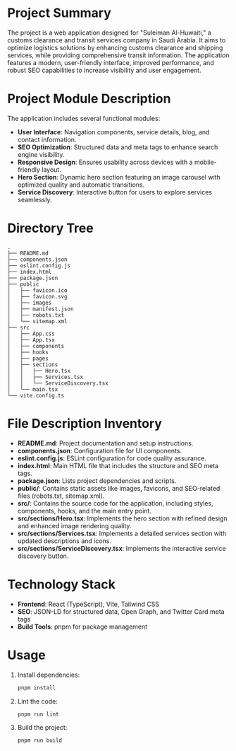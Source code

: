 # Project Summary
The project is a web application designed for "Suleiman Al-Huwaiti," a customs clearance and transit services company in Saudi Arabia. It aims to optimize logistics solutions by enhancing customs clearance and shipping services, while providing comprehensive transit information. The application features a modern, user-friendly interface, improved performance, and robust SEO capabilities to increase visibility and user engagement.

# Project Module Description
The application includes several functional modules:
- **User Interface**: Navigation components, service details, blog, and contact information.
- **SEO Optimization**: Structured data and meta tags to enhance search engine visibility.
- **Responsive Design**: Ensures usability across devices with a mobile-friendly layout.
- **Hero Section**: Dynamic hero section featuring an image carousel with optimized quality and automatic transitions.
- **Service Discovery**: Interactive button for users to explore services seamlessly.

# Directory Tree
```
.
├── README.md
├── components.json
├── eslint.config.js
├── index.html
├── package.json
├── public
│   ├── favicon.ico
│   ├── favicon.svg
│   ├── images
│   ├── manifest.json
│   ├── robots.txt
│   └── sitemap.xml
├── src
│   ├── App.css
│   ├── App.tsx
│   ├── components
│   ├── hooks
│   ├── pages
│   ├── sections
│   │   ├── Hero.tsx
│   │   ├── Services.tsx
│   │   └── ServiceDiscovery.tsx
│   └── main.tsx
└── vite.config.ts
```

# File Description Inventory
- **README.md**: Project documentation and setup instructions.
- **components.json**: Configuration file for UI components.
- **eslint.config.js**: ESLint configuration for code quality assurance.
- **index.html**: Main HTML file that includes the structure and SEO meta tags.
- **package.json**: Lists project dependencies and scripts.
- **public/**: Contains static assets like images, favicons, and SEO-related files (robots.txt, sitemap.xml).
- **src/**: Contains the source code for the application, including styles, components, hooks, and the main entry point.
- **src/sections/Hero.tsx**: Implements the hero section with refined design and enhanced image rendering quality.
- **src/sections/Services.tsx**: Implements a detailed services section with updated descriptions and icons.
- **src/sections/ServiceDiscovery.tsx**: Implements the interactive service discovery button.

# Technology Stack
- **Frontend**: React (TypeScript), Vite, Tailwind CSS
- **SEO**: JSON-LD for structured data, Open Graph, and Twitter Card meta tags
- **Build Tools**: pnpm for package management

# Usage
1. Install dependencies:
   ```bash
   pnpm install
   ```
2. Lint the code:
   ```bash
   pnpm run lint
   ```
3. Build the project:
   ```bash
   pnpm run build
   ```

